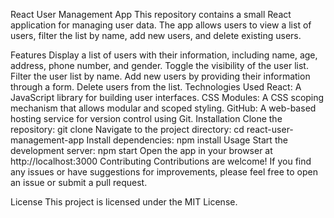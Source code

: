 React User Management App
This repository contains a small React application for managing user data. The app allows users to view a list of users, filter the list by name, add new users, and delete existing users.

Features
Display a list of users with their information, including name, age, address, phone number, and gender.
Toggle the visibility of the user list.
Filter the user list by name.
Add new users by providing their information through a form.
Delete users from the list.
Technologies Used
React: A JavaScript library for building user interfaces.
CSS Modules: A CSS scoping mechanism that allows modular and scoped styling.
GitHub: A web-based hosting service for version control using Git.
Installation
Clone the repository: git clone <repository-url>
Navigate to the project directory: cd react-user-management-app
Install dependencies: npm install
Usage
Start the development server: npm start
Open the app in your browser at http://localhost:3000
Contributing
Contributions are welcome! If you find any issues or have suggestions for improvements, please feel free to open an issue or submit a pull request.

License
This project is licensed under the MIT License.




